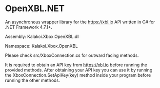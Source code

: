# OpenXBL.NET
An asynchronous wrapper library for the https://xbl.io API written in C# for .NET Framework 4.7.1+.

Assembly: Kalakoi.Xbox.OpenXBL.dll

Namespace: Kalakoi.Xbox.OpenXBL

Please check src/XboxConnection.cs for outward facing methods.

It is required to obtain an API key from https://xbl.io before running the provided methods.
After obtaining your API key you can use it by running the XboxConnection.SetApiKey(key) method inside your program before running the other methods.
